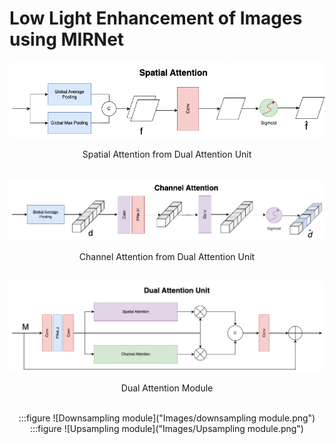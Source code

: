 # Low Light Enhancement of Images using MIRNet

<div align="center">
  <img src="Images/spatial-attention.png">
  <p>Spatial Attention from Dual Attention Unit</p>
  <br>
</div>

<div align="center">
  <img src="Images/channel-attention.png">
  <p>Channel Attention from Dual Attention Unit</p>
  <br>
</div>

<div align="center">
	<img src="Images/dual-attention.png">
	<p>Dual Attention Module</p>
	<br>
</div>

<div align="center">
	:::figure
	![Downsampling module]("Images/downsampling module.png")
	:::figure
	![Upsampling module]("Images/Upsampling module.png")
</div>
